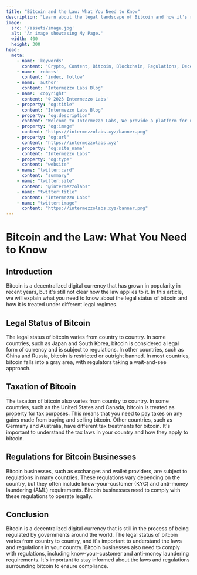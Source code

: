 ```yaml
---
title: "Bitcoin and the Law: What You Need to Know"
description: "Learn about the legal landscape of Bitcoin and how it's regulated around the world. From taxes to anti-money laundering laws, this guide will help you navigate the legal complexities of Bitcoin."
image:
  src: '/assets/image.jpg'
  alt: 'An image showcasing My Page.'
  width: 400
  height: 300
head:
  meta:
    - name: 'keywords'
      content: 'Crypto, Content, Bitcoin, Blockchain, Regulations, Decentralized, Law'
    - name: 'robots'
      content: 'index, follow'
    - name: 'author'
      content: 'Intermezzo Labs Blog'
    - name: 'copyright'
      content: '© 2023 Intermezzo Labs'
    - property: "og:title"
      content: "Intermezzo Labs Blog"
    - property: "og:description"
      content: "Welcome to Intermezzo Labs, We provide a platform for users to create, manage and trade digital assets. These platforms can be used for a variety of purposes, such as gaming, collectibles, and e-commerce. Intermezzo Labs is for anyone who wants to leverage blockchain technology."
    - property: "og:image"
      content: "https://intermezzolabs.xyz/banner.png"
    - property: "og:url"
      content: "https://intermezzolabs.xyz"
    - property: "og:site_name"
      content: "Intermezzo Labs"
    - property: "og:type"
      content: "website"
    - name: "twitter:card"
      content: "summary"
    - name: "twitter:site"
      content: "@intermezzolabs"
    - name: "twitter:title"
      content: "Intermezzo Labs"
    - name: "twitter:image"
      content: "https://intermezzolabs.xyz/banner.png"
---
```


# Bitcoin and the Law: What You Need to Know

## Introduction
Bitcoin is a decentralized digital currency that has grown in popularity in recent years, but it's still not clear how the law applies to it. In this article, we will explain what you need to know about the legal status of bitcoin and how it is treated under different legal regimes.

## Legal Status of Bitcoin
The legal status of bitcoin varies from country to country. In some countries, such as Japan and South Korea, bitcoin is considered a legal form of currency and is subject to regulations. In other countries, such as China and Russia, bitcoin is restricted or outright banned. In most countries, bitcoin falls into a gray area, with regulators taking a wait-and-see approach.

## Taxation of Bitcoin
The taxation of bitcoin also varies from country to country. In some countries, such as the United States and Canada, bitcoin is treated as property for tax purposes. This means that you need to pay taxes on any gains made from buying and selling bitcoin. Other countries, such as Germany and Australia, have different tax treatments for bitcoin. It's important to understand the tax laws in your country and how they apply to bitcoin.

## Regulations for Bitcoin Businesses
Bitcoin businesses, such as exchanges and wallet providers, are subject to regulations in many countries. These regulations vary depending on the country, but they often include know-your-customer (KYC) and anti-money laundering (AML) requirements. Bitcoin businesses need to comply with these regulations to operate legally.

## Conclusion
Bitcoin is a decentralized digital currency that is still in the process of being regulated by governments around the world. The legal status of bitcoin varies from country to country, and it's important to understand the laws and regulations in your country. Bitcoin businesses also need to comply with regulations, including know-your-customer and anti-money laundering requirements. It's important to stay informed about the laws and regulations surrounding bitcoin to ensure compliance.
